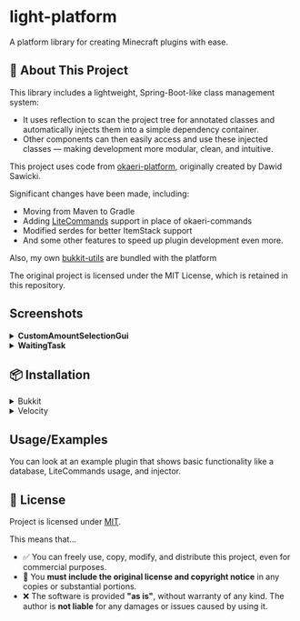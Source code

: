 
# light-platform

A platform library for creating Minecraft plugins with ease.


## 🚀 About This Project

This library includes a lightweight, Spring-Boot-like class management system:
- It uses reflection to scan the project tree for annotated classes and automatically injects them into a simple dependency container.
- Other components can then easily access and use these injected classes — making development more modular, clean, and intuitive.

This project uses code from [okaeri-platform](https://github.com/OkaeriPoland/okaeri-platform), originally created by Dawid Sawicki.

Significant changes have been made, including:

- Moving from Maven to Gradle
- Adding [LiteCommands](https://github.com/Rollczi/LiteCommands) support in place of okaeri-commands
- Modified serdes for better ItemStack support
- And some other features to speed up plugin development even more.

Also, my own [bukkit-utils](https://github.com/Drownek/bukkit-utils) are bundled with the platform

The original project is licensed under the MIT License, which is retained in this repository.

## Screenshots

<details> 
<summary><strong>CustomAmountSelectionGui</strong></summary>

<img width="552" height="294" alt="image" src="https://github.com/user-attachments/assets/a47c01a7-c36b-410b-8c60-47d7ed014a1c" />

```java
GuiItemInfo moneyDisplay = new GuiItemInfo(
    13,
    XMaterial.GOLD_INGOT,
    "&6&lWithdraw Money",
    Arrays.asList(
        "&7Withdraw from your bank account",
        "",
        "&fCurrent Balance: &a$" + balance,
        "&fWithdraw Amount: &e${VALUE}",
        "&fRemaining: &a${REMAINING}",
        "",
        "&7Shift-click for ±$1000",
        "&eClick to withdraw!"
    )
);

AmountSelectionGui.builder()
    .title("&8Bank Withdrawal")
    .displayItem(moneyDisplay)
    .initialValue(100)
    .minValue(1)
    .maxValue(balance)
    .increaseStep(100)
    .decreaseStep(100)
    .increaseStepShift(1000)
    .decreaseStepShift(1000)
    .rows(4)
    .additionalPlaceholders(integer -> Map.of("{REMAINING}", balance - integer))
    .onConfirm(amount -> {
        player.sendMessage(TextUtil.color("&aWithdrew &e$" + amount + " &afrom your account!"));
        // Add actual withdrawal logic here
    })
    .build()
    .open(player);
```

</details>

<details> 
<summary><strong>WaitingTask</strong></summary>

![waiting_task](https://github.com/user-attachments/assets/1ed3782e-2ac5-4b66-bd56-6a46eb7347d5)

```java
WaitingTask.builder()
    .actionName("TEST")
    .duration(Duration.ofSeconds(5))
    .successAction(() -> player.sendMessage("!!!"))
    .build()
    .start(player);
```

</details>

## 📦 Installation
<details>

<summary>Bukkit</summary>

### Gradle (Kotlin DSL)
```kotlin
repositories {
    maven("https://jitpack.io")
}

dependencies {
    implementation("com.github.Drownek.light-platform:bukkit:2.1.0")
}
```
### Gradle (Groovy)
```groovy
repositories {
    maven { url 'https://jitpack.io' }
}

dependencies {
    implementation 'com.github.Drownek.light-platform:bukkit:2.1.0'
}
```
### Maven
```xml
<repositories>
    <repository>
        <id>jitpack.io</id>
        <url>https://jitpack.io</url>
    </repository>
</repositories>

<dependencies>
    <dependency>
        <groupId>com.github.Drownek.light-platform</groupId>
        <artifactId>bukkit</artifactId>
        <version>2.1.0</version>
    </dependency>
</dependencies>
```

</details>

<details>

<summary>Velocity</summary>

### Gradle (Kotlin DSL)
```kotlin
repositories {
    maven("https://jitpack.io")
}

dependencies {
    implementation("com.github.Drownek.light-platform:velocity:2.1.0")
}
```
### Gradle (Groovy)
```groovy
repositories {
    maven { url 'https://jitpack.io' }
}

dependencies {
    implementation 'com.github.Drownek.light-platform:velocity:2.1.0'
}
```
### Maven
```xml
<repositories>
    <repository>
        <id>jitpack.io</id>
        <url>https://jitpack.io</url>
    </repository>
</repositories>

<dependencies>
    <dependency>
        <groupId>com.github.Drownek.light-platform</groupId>
        <artifactId>velocity</artifactId>
        <version>2.1.0</version>
    </dependency>
</dependencies>
```

</details>

## Usage/Examples
You can look at an example plugin that shows basic functionality like a database, LiteCommands usage, and injector.

## 📜 License

Project is licensed under [MIT](https://choosealicense.com/licenses/mit/).

This means that...

- ✅ You can freely use, copy, modify, and distribute this project, even for commercial purposes.
- 🧾 You **must include the original license and copyright notice** in any copies or substantial portions.
- ❌ The software is provided **"as is"**, without warranty of any kind. The author is **not liable** for any damages or issues caused by using it.
